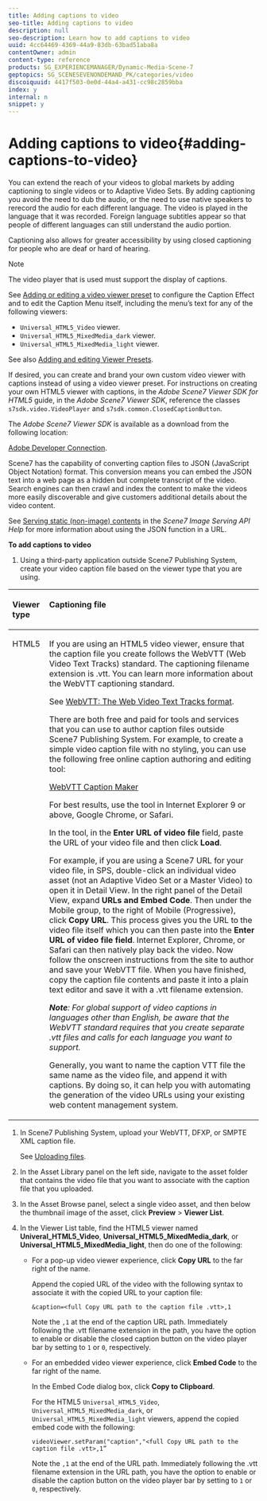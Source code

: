 ```yaml
---
title: Adding captions to video
seo-title: Adding captions to video
description: null
seo-description: Learn how to add captions to video
uuid: 4cc64469-4369-44a9-83db-63bad51aba8a
contentOwner: admin
content-type: reference
products: SG_EXPERIENCEMANAGER/Dynamic-Media-Scene-7
geptopics: SG_SCENESEVENONDEMAND_PK/categories/video
discoiquuid: 4417f503-0e0d-44a4-a431-cc98c2859bba
index: y
internal: n
snippet: y
---
```


# Adding captions to video{#adding-captions-to-video}

You can extend the reach of your videos to global markets by adding captioning to single videos or to Adaptive Video Sets. By adding captioning you avoid the need to dub the audio, or the need to use native speakers to rerecord the audio for each different language. The video is played in the language that it was recorded. Foreign language subtitles appear so that people of different languages can still understand the audio portion.

Captioning also allows for greater accessibility by using closed captioning for people who are deaf or hard of hearing.

>[!NOTE]
>
>The video player that is used must support the display of captions.

See [Adding or editing a video viewer preset](previewing-videos-video-viewer.md#adding_or_editing_a_video_viewer_preset) to configure the Caption Effect and to edit the Caption Menu itself, including the menu’s text for any of the following viewers:

* `Universal_HTML5_Video` viewer.
* `Universal_HTML5_MixedMedia_dark` viewer.
* `Universal_HTML5_MixedMedia_light` viewer.

See also [Adding and editing Viewer Presets](application-setup.md#adding_and_editing_viewer_presets).

If desired, you can create and brand your own custom video viewer with captions instead of using a video viewer preset. For instructions on creating your own HTML5 viewer with captions, in the *Adobe Scene7 Viewer SDK for HTML5* guide, in the *Adobe Scene7 Viewer SDK*, reference the classes `s7sdk.video.VideoPlayer` and `s7sdk.common.ClosedCaptionButton`.

The *Adobe Scene7 Viewer SDK* is available as a download from the following location:

[Adobe Developer Connection](https://help.adobe.com/en_US/scene7/using/WSef8d5860223939e2-43dedf7012b792fc1d5-8000.html).

Scene7 has the capability of converting caption files to JSON (JavaScript Object Notation) format. This conversion means you can embed the JSON text into a web page as a hidden but complete transcript of the video. Search engines can then crawl and index the content to make the videos more easily discoverable and give customers additional details about the video content.

See [Serving static (non-image) contents](https://marketing.adobe.com/resources/help/en_US/s7/is_ir_api/is_api/c_serving_static_nonimage_contents.html) in the *Scene7 Image Serving API Help* for more information about using the JSON function in a URL.

**To add captions to video**

1. Using a third-party application outside Scene7 Publishing System, create your video caption file based on the viewer type that you are using.

<table cellpadding="4" cellspacing="0"> 
 <thead align="left"> 
  <tr> 
   <th class="cellrowborder" id="d19e24994" valign="top" width="NaN%"><p>Viewer type</p> </th> 
   <th class="cellrowborder" id="d19e24997" valign="top" width="NaN%"><p>Captioning file</p> </th> 
  </tr> 
 </thead> 
 <tbody> 
  <tr> 
   <td class="cellrowborder" headers="d19e24994 " valign="top" width="NaN%"><p>HTML5</p> </td> 
   <td class="cellrowborder" headers="d19e24997 " valign="top" width="NaN%"><p>If you are using an HTML5 video viewer, ensure that the caption file you create follows the WebVTT (Web Video Text Tracks) standard. The captioning filename extension is .vtt. You can learn more information about the WebVTT captioning standard.</p> <p>See <a href="https://dev.w3.org/html5/webvtt/">WebVTT: The Web Video Text Tracks format</a>.</p> <p>There are both free and paid for tools and services that you can use to author caption files outside Scene7 Publishing System. For example, to create a simple video caption file with no styling, you can use the following free online caption authoring and editing tool:</p> <p><a href="https://testdrive-archive.azurewebsites.net/Graphics/CaptionMaker/Default.html" target="_blank">WebVTT Caption Maker</a></p> <p>For best results, use the tool in Internet Explorer 9 or above, Google Chrome, or Safari.</p> <p>In the tool, in the <strong>Enter URL of video file</strong> field, paste the URL of your video file and then click <strong>Load</strong>.</p> <p>For example, if you are using a Scene7 URL for your video file, in SPS, double-click an individual video asset (not an Adaptive Video Set or a Master Video) to open it in Detail View. In the right panel of the Detail View, expand <strong>URLs and Embed Code</strong>. Then under the Mobile group, to the right of Mobile (Progressive), click <strong>Copy URL</strong>. This process gives you the URL to the video file itself which you can then paste into the <strong>Enter URL of video file field</strong>. Internet Explorer, Chrome, or Safari can then natively play back the video. Now follow the onscreen instructions from the site to author and save your WebVTT file. When you have finished, copy the caption file contents and paste it into a plain text editor and save it with a .vtt filename extension.</p> <p><em><strong>Note</strong>: For global support of video captions in languages other than English, be aware that the WebVTT standard requires that you create separate .vtt files and calls for each language you want to support.</em></p> <p>Generally, you want to name the caption VTT file the same name as the video file, and append it with <span class="code">captions</span>. By doing so, it can help you with automating the generation of the video URLs using your existing web content management system.</p> </td> 
  </tr> 
 </tbody> 
</table>

1. In Scene7 Publishing System, upload your WebVTT, DFXP, or SMPTE XML caption file.

   See [Uploading files](uploading-files.md#uploading_files).

1. In the Asset Library panel on the left side, navigate to the asset folder that contains the video file that you want to associate with the caption file that you uploaded.
1. In the Asset Browse panel, select a single video asset, and then below the thumbnail image of the asset, click **Preview** &gt; **Viewer List**.
1. In the Viewer List table, find the HTML5 viewer named **Univeral_HTML5_Video**, **Universal_HTML5_MixedMedia_dark**, or **Universal_HTML5_MixedMedia_light**, then do one of the following:

    * For a pop-up video viewer experience, click **Copy URL** to the far right of the name.

      Append the copied URL of the video with the following syntax to associate it with the copied URL to your caption file:

      `&caption=<full Copy URL path to the caption file .vtt>,1`

      Note the `,1` at the end of the caption URL path. Immediately following the .vtt filename extension in the path, you have the option to enable or disable the closed caption button on the video player bar by setting to `1` or `0`, respectively.
    
    * For an embedded video viewer experience, click **Embed Code** to the far right of the name.

      In the Embed Code dialog box, click **Copy to Clipboard**.

      For the HTML5 `Universal_HTML5_Video`, `Universal_HTML5_MixedMedia_dark`, or `Universal_HTML5_MixedMedia_light` viewers, append the copied embed code with the following:

      `videoViewer.setParam("caption","<full Copy URL path to the caption file .vtt>,1”`

      Note the `,1` at the end of the URL path. Immediately following the .vtt filename extension in the URL path, you have the option to enable or disable the caption button on the video player bar by setting to `1` or `0`, respectively.

